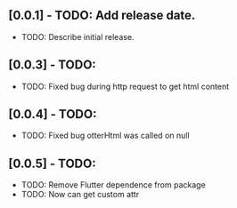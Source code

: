 ## [0.0.1] - TODO: Add release date.

* TODO: Describe initial release.
## [0.0.3] - TODO: 
* TODO: Fixed bug during http request to get html content
## [0.0.4] - TODO: 
* TODO: Fixed bug otterHtml was called on null
## [0.0.5] - TODO: 
* TODO: Remove Flutter dependence from package
* TODO: Now can get custom attr